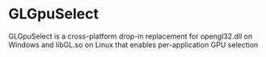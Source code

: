 # GLGpuSelect
GLGpuSelect is a cross-platform drop-in replacement for opengl32.dll on Windows and libGL.so on Linux that enables per-application GPU selection 
